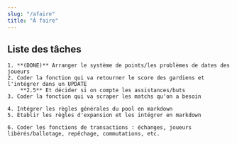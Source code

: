 ```yaml
---
slug: "/afaire"
title: "À faire"
---
```

## Liste des tâches

    1. **(DONE)** Arranger le système de points/les problèmes de dates des joueurs  
    2. Coder la fonction qui va retourner le score des gardiens et l'intégrer dans un UPDATE
        **2.5** Et décider si on compte les assistances/buts
    3. Coder la fonction qui va scraper les matchs qu'on a besoin

    4. Intégrer les règles générales du pool en markdown
    5. Établir les règles d'expansion et les intégrer en markdown

    6. Coder les fonctions de transactions : échanges, joueurs libérés/ballotage, repêchage, commutations, etc. 

